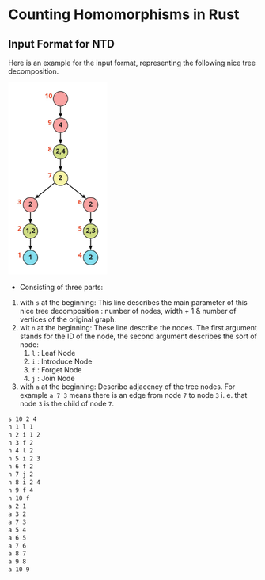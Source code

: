 # Counting Homomorphisms in Rust

## Input Format for NTD

Here is an example for the input format, representing the following
nice tree decomposition.

<img src="secondary_ressources/example_graph_ntd_format.jpg" width="200">

- Consisting of three parts:
1. with `s` at the beginning: This line describes the main parameter of 
this nice tree decomposition : number of nodes, width + 1 & number of 
vertices of the original graph.
2. wit `n` at the beginning: These line describe the nodes. The first argument
stands for the ID of the node, the second argument describes the sort of node:
   1. `l` : Leaf Node
   2. `i` : Introduce Node
   3. `f` : Forget Node
   4. `j` : Join Node
3. with `a` at the beginning: Describe adjacency of the tree nodes. For example
`a 7 3` means there is an edge from node `7` to node `3` i. e. that node `3` is the 
child of node `7`.

```
s 10 2 4
n 1 l 1
n 2 i 1 2
n 3 f 2
n 4 l 2
n 5 i 2 3
n 6 f 2
n 7 j 2
n 8 i 2 4
n 9 f 4
n 10 f
a 2 1
a 3 2
a 7 3
a 5 4
a 6 5
a 7 6
a 8 7
a 9 8
a 10 9
```
